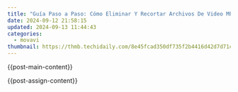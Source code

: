 ```yaml
---
title: "Guía Paso a Paso: Cómo Eliminar Y Recortar Archivos De Video MP4 Sin Coste Alguno Desde Tu Computadora O Servicio Online"
date: 2024-09-12 21:58:15
updated: 2024-09-13 11:44:43
categories:
  - movavi
thumbnail: https://thmb.techidaily.com/8e45fcad350df735f2b4416d42d7d71c8933e8227de663d1016dd55e7780d59f.jpg
---
```


{{post-main-content}}

<ins class="adsbygoogle"
     style="display:block"
     data-ad-format="autorelaxed"
     data-ad-client="ca-pub-7571918770474297"
     data-ad-slot="1223367746"></ins>

{{post-assign-content}}

<ins class="adsbygoogle"
     style="display:block"
     data-ad-client="ca-pub-7571918770474297"
     data-ad-slot="8358498916"
     data-ad-format="auto"
     data-full-width-responsive="true"></ins>
